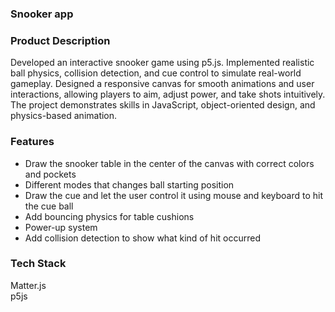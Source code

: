 ### Snooker app ###
### Product Description ###
Developed an interactive snooker game using p5.js. Implemented realistic ball physics, collision detection, and cue control to simulate real-world gameplay. Designed a responsive canvas for smooth animations and user interactions, allowing players to aim, adjust power, and take shots intuitively. The project demonstrates skills in JavaScript, object-oriented design, and physics-based animation.

### Features ###
- Draw the snooker table in the center of the canvas with correct colors and pockets
- Different modes that changes ball starting position
- Draw the cue and let the user control it using mouse and keyboard to hit the cue ball
- Add bouncing physics for table cushions
- Power-up system
- Add collision detection to show what kind of hit occurred

### Tech Stack ###
Matter.js <br>
p5js
